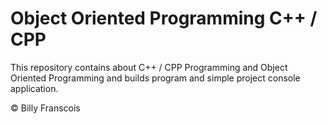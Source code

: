 # Object Oriented Programming C++ / CPP

This repository contains about C++ / CPP Programming and Object Oriented Programming and builds program and simple project console application.

© Billy Franscois
